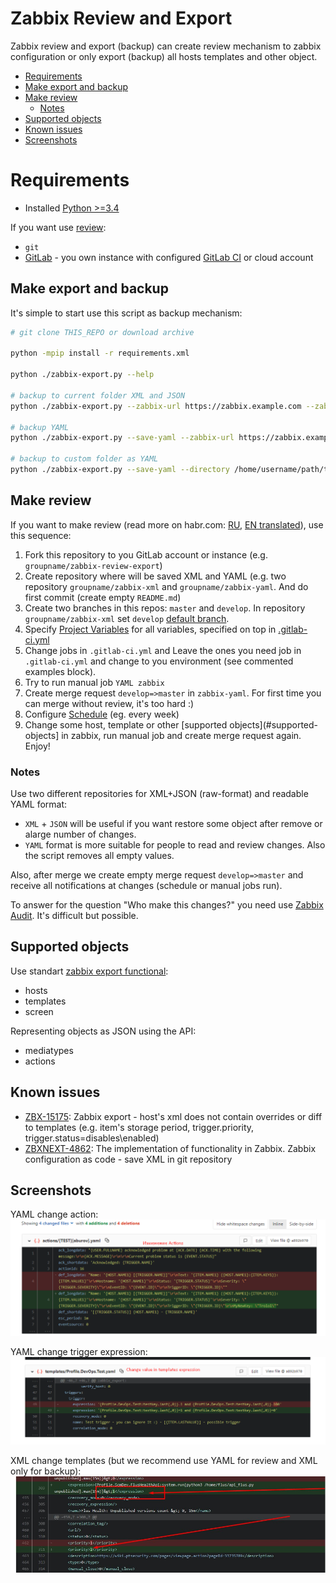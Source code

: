 # Zabbix Review and Export
Zabbix review and export (backup) can create review mechanism to zabbix configuration or only export (backup) all hosts templates and other object.

- [Requirements](#requirements)
- [Make export and backup](#make-export-and-backup)
- [Make review](#make-review)
  - [Notes](#notes)
- [Supported objects](#supported-objects)
- [Known issues](#known-issues)
- [Screenshots](#screenshots)

# Requirements
- Installed [Python >=3.4](https://www.python.org/downloads/)


If you want use [review](#make-review):
- `git`
- [GitLab](https://gitlab.com/) - you own instance with configured [GitLab CI](https://docs.gitlab.com/ee/ci/) or cloud account


## Make export and backup
It's simple to start use this script as backup mechanism:
```bash
# git clone THIS_REPO or download archive

python -mpip install -r requirements.xml

python ./zabbix-export.py --help

# backup to current folder XML and JSON
python ./zabbix-export.py --zabbix-url https://zabbix.example.com --zabbix-username user --zabbix-password password

# backup YAML
python ./zabbix-export.py --save-yaml --zabbix-url https://zabbix.example.com --zabbix-username user --zabbix-password password

# backup to custom folder as YAML
python ./zabbix-export.py --save-yaml --directory /home/username/path/to/zabbix-yaml --zabbix-url https://zabbix.example.com --zabbix-username user --zabbix-password password
```

## Make review
If you want to make review (read more on habr.com: [RU](#), [EN translated](#)), use this sequence:
1. Fork this repository to you GitLab account or instance (e.g. `groupname/zabbix-review-export`)
2. Create repository where will be saved XML and YAML (e.g. two repository `groupname/zabbix-xml` and `groupname/zabbix-yaml`. And do first commit (create empty `README.md`)
3. Create two branches in this repos: `master` and `develop`. In repository `groupname/zabbix-xml` set `develop` [default branch](https://docs.gitlab.com/ee/user/project/repository/branches/#default-branch).
4. Specify [Project Variables](https://docs.gitlab.com/ee/ci/variables/#variables) for all variables, specified on top in [.gitlab-ci.yml](./.gitlab-ci.yml)
5. Change jobs in `.gitlab-ci.yml` and Leave the ones you need job in `.gitlab-ci.yml` and change to you environment (see commented examples block).
6. Try to run manual job `YAML zabbix`
7. Create merge request `develop=>master` in `zabbix-yaml`. For first time you can merge without review, it's too hard :)
8. Configure [Schedule](https://docs.gitlab.com/ee/user/project/pipelines/schedules.html) (eg. every week)
9. Change some host, template or other [supported objects](#supported-objects] in zabbix, run manual job and create merge request again. Enjoy!

### Notes
Use two different repositories for XML+JSON (raw-format) and readable YAML format:
- `XML` + `JSON` will be useful if you want restore some object after remove or alarge number of changes.
- `YAML` format is more suitable for people to read and review changes. Also the script removes all empty values.

Also, after merge we create empty merge request `develop=>master` and receive all notifications at changes (schedule or manual jobs run).

To answer for the question "Who make this changes?" you need use [Zabbix Audit](https://www.zabbix.com/documentation/4.0/manual/web_interface/frontend_sections/reports/audit). It's difficult but possible.

## Supported objects
Use standart [zabbix export functional](https://www.zabbix.com/documentation/4.0/manual/api/reference/configuration/export):
- hosts
- templates
- screen

Representing objects as JSON using the API:
- mediatypes
- actions

## Known issues
- [ZBX-15175](https://support.zabbix.com/browse/ZBX-15175): Zabbix export - host's xml does not contain overrides or diff to templates (e.g. item's storage period, trigger.priority, trigger.status=disables\enabled)
- [ZBXNEXT-4862](https://support.zabbix.com/browse/ZBXNEXT-4862): The implementation of functionality in Zabbix. Zabbix configuration as code - save XML in git repository


## Screenshots
YAML change action:
![yaml-change-action.png](./docs/yaml-change-action.png)

YAML change trigger expression:
![yaml-change-trigger-expression.png](./docs/yaml-change-trigger-expression.png)

XML change templates (but we recommend use YAML for review and XML only for backup):
![xml-change-templates.jpg](./docs/xml-change-templates.jpg)
